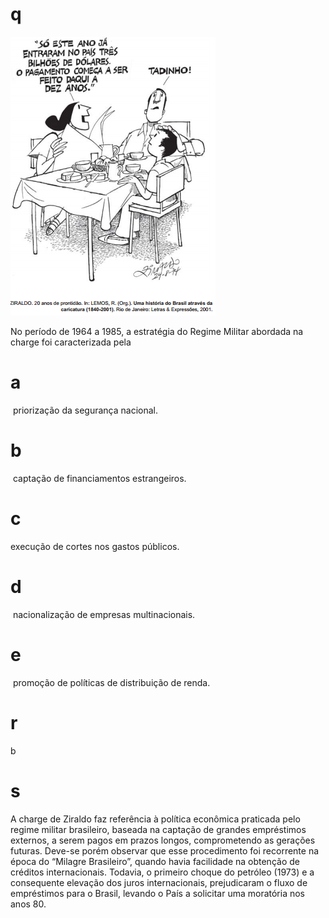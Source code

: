 # q
![](97b3e3a2-ae97-15e0-7107-d9982a806c76.png)

No período de 1964 a 1985, a estratégia do Regime Militar abordada na charge foi caracterizada pela

# a
 priorização da segurança nacional.

# b
 captação de financiamentos estrangeiros.

# c
execução de cortes nos gastos públicos.

# d
 nacionalização de empresas multinacionais.

# e
 promoção de políticas de distribuição de renda.

# r
b

# s
A charge de Ziraldo faz referência à política econômica praticada pelo regime militar brasileiro, baseada na captação de grandes empréstimos externos, a serem pagos em prazos longos, comprometendo as gerações futuras. Deve-se porém observar que esse procedimento foi recorrente na época do “Milagre Brasileiro”, quando havia facilidade na obtenção de créditos internacionais. Todavia, o primeiro choque do petróleo (1973) e a consequente elevação dos juros internacionais, prejudicaram o fluxo de empréstimos para o Brasil, levando o País a solicitar uma moratória nos anos 80.
